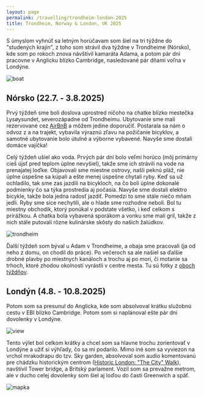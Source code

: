 ```yaml
---
layout: page
permalink: /travelling/trondheim-london-2025
title: Trondheim, Norway & London, UK 2025
---
```


S úmyslom vyhnúť sa letným horúčavam som šiel na tri týždne do "studených krajín", z toho som strávil dva týždne v Trondheime (Nórsko), kde som po rokoch znova návštívil kamaráta Adama, a potom pár dní pracovne v Anglicku blízko Cambridge, nasledované pár dňami voľna v Londýne.

![boat](https://lh3.googleusercontent.com/pw/AP1GczNvM94mRFwRHMBzconO829DG7ahDORnjOi0hckWczH6H5s_sIKDuB7ovIzze2XEPYmOo-ql0GzAeZccQM4ecfwi71bK2NIzj_mTG7-yx62BymSVz6uzWWlHD5Pi1a0TFz9xuPREt0ZwlRCso9hgnSdypQ=w3600-h2026-s-no?authuser=0)

Nórsko (22.7. - 3.8.2025)
--------------------------

Prvý týždeň sme boli doslova uprostred ničoho na chatke blízko mestečka Lysøysundet, severozápadne od Trondheimu. Ubytovanie sme mali rezervované cez [AirBnB](https://www.airbnb.co.in/rooms/708366261154620155) a môžem jedine doporučiť. Postarala sa nám o odvoz z a na trajekt, vybavila výraznú zľavu na požičanie bicyklov, a samotné ubytovanie bolo útulné a výborne vybavené. Navyše sme dostali domáce vajíčka!

Celý týždeň ušiel ako voda. Prvých pár dní bolo veľmi horúco (môj primárny cieš újsť pred teplom úplne nevyšiel), takže sme ich strávili na vode na prenajatej loďke. Objavovali sme miestne ostrovy, našli peknú pláž, nie úplne úspešne sa kúpali a ešte menej úspešne chytali ryby. Keď sa už ochladilo, tak sme zas jazdili na bicykloch, na čo boli úplne dokonalé podmienky čo sa týka prostredia aj počasia. Navyše sme dostali elektro bicykle, takže bola jedna radosť jazdiť. Pomedzi to sme stále niečo mňam jedli. Ryby sme síce nechytili, ale o hlade sme rozhodne neboli. Bol tu miestny obchodík, ktorý ponúkal v podstate všetko, i keď celkom s prirážkou. A chatka bola vybavená sporákom a vonku sme mali gril, takže z nich stále putovali rôzne kulinárske skôsty do našich žalúdkov.

![trondheim](https://lh3.googleusercontent.com/pw/AP1GczP32_aHOMoiEg2erBSE3q3FPOKCFHaKFeg3kC41KvursVoq8aXXeBC4IR-ViFX1HKVtF0YJnhQFSCnjxyrh2BD2dx7kn1e_PdyBG9mND6xCRNmrK8L-vrr8lYVLWG4D6XRLDCH0VrhgJIr4DhzxNCaiWA=w3600-h2026-s-no?authuser=0)

Ďalší týždeň som býval u Adam v Trondheime, a obaja sme pracovali (ja od neho z domu, on chodil do práce). Po večeroch sa ale našiel sa ďalšie drobné plavby po miestnych kanáloch a trochu aj po mori, či motanie sa trhoch, ktoré zhodou okolností vyrástli v centre mesta. Tu sú fotky z [oboch týždňov](https://photos.app.goo.gl/9T2o9JjrfkLS3quj7).

Londýn (4.8. - 10.8.2025)
-------------------------

Potom som sa presunul do Anglicka, kde som absolvoval krátku služobnú cestu v EBI blízko Cambridge. Potom som si naplánoval ešte pár dní dovolenky v Londýne.

![view](https://photos.fife.usercontent.google.com/pw/AP1GczN4_V0bmFBPn8yOPcSM_GPS_rUuW9XHe7rH1t-Q0hNT7Odpp_g-sz_6-Q=w3600-h2026-s-no?authuser=0)

Tento výlet bol celkom krátky a chcel som sa hlavne trochu zorientovať v Londýne a užiť si výhľady, čo sa mi podarilo. Mimo iné som sa vyviezon na vrchol mrakodrapu do tzv. Sky garden, absolvoval som audio komentovanú pre chádzku historickým centrom ([Historic London: "The City" Walk](https://www.ricksteves.com/watch-read-listen/audio/audio-tours/london)), navštívil Tower bridge, a Britský parlament. Vozil som sa prevažne metrom, ale v ducho celej dovolenky som šiel aj loďou do časti Greenwich a späť.

![mapka](https://i.imgur.com/sVHSfqz.png)
